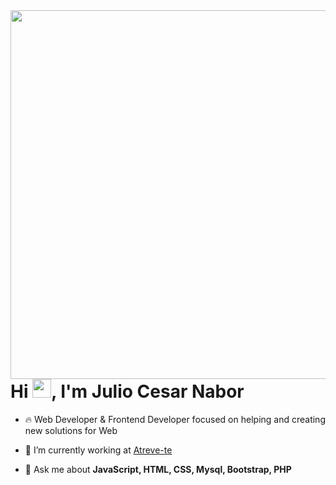 <img align="right" height="590em" src="[[https://raw.githubusercontent.com/gist/maykbrito/618ef18e3bbb7cdfd200f3a4fc1aabc6/raw/201d47c76006c99fe0dc55ea92e76bdca5537f08/githubcard.svg](https://avatars.githubusercontent.com/u/101842503?v=4)](https://avatars.githubusercontent.com/u/101842503?v=4)"/>
<h1 align="left">Hi <img src="https://raw.githubusercontent.com/kaueMarques/kaueMarques/master/hi.gif" height="30px">, I'm Julio Cesar Nabor</h1>


- 🔥 Web Developer & Frontend Developer focused on helping and creating new solutions for Web 

- 🔭 I’m currently working at [Atreve-te](https://atrevete.pt/)

- 💬 Ask me about **JavaScript, HTML, CSS, Mysql, Bootstrap, PHP**

<!--

<br><br>

## 🛠 &nbsp;Tech Stack

![JavaScript](https://img.shields.io/badge/-JavaScript-05122A?style=flat&logo=javascript)&nbsp;
![Node.js](https://img.shields.io/badge/-Node.js-05122A?style=flat&logo=node.js)&nbsp;
![HTML](https://img.shields.io/badge/-HTML-05122A?style=flat&logo=HTML5)&nbsp;
![CSS](https://img.shields.io/badge/-CSS-05122A?style=flat&logo=CSS3&logoColor=1572B6)&nbsp;
![React](https://img.shields.io/badge/-React-05122A?style=flat&logo=react)&nbsp;
![Git](https://img.shields.io/badge/-Git-05122A?style=flat&logo=git)&nbsp;
![GitHub](https://img.shields.io/badge/-GitHub-05122A?style=flat&logo=github)&nbsp;
![Markdown](https://img.shields.io/badge/-Markdown-05122A?style=flat&logo=markdown)&nbsp;
![Visual Studio Code](https://img.shields.io/badge/-Visual%20Studio%20Code-05122A?style=flat&logo=visual-studio-code&logoColor=007ACC)&nbsp;
![PostgreSQL](https://img.shields.io/badge/-PostgreSQL-05122A?style=flat&logo=postgresql)&nbsp;
![SQLite](https://img.shields.io/badge/-SQLite-05122A?style=flat&logo=sqlite)&nbsp;

<br><br>


<p align="left">
<img width="530em" src="https://avatars.githubusercontent.com/u/101842503?v=4" alt="julionabor's stats"/>
</p>
-->

<br><br>

